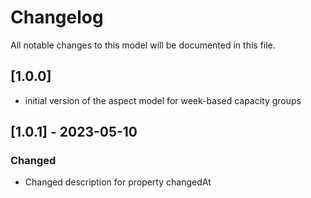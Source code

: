 # Changelog
All notable changes to this model will be documented in this file.

## [1.0.0]
- initial version of the aspect model for week-based capacity groups

## [1.0.1] - 2023-05-10
### Changed
- Changed description for property changedAt
